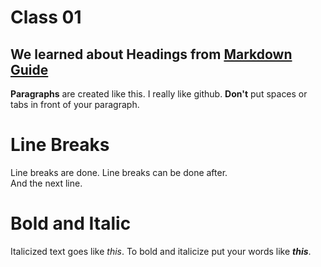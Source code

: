 # Class 01

## We learned about Headings from [Markdown Guide](https://www.markdownguide.org/basic-syntax/)

**Paragraphs** are created like this. 
I really like github.
**Don't** put spaces or tabs in front of your paragraph.
# Line Breaks

Line breaks are done.
Line breaks can be done after.<br>
And the next line.

# Bold and Italic
Italicized text goes like *this*.
To bold and italicize put your words like ***this***.
#

